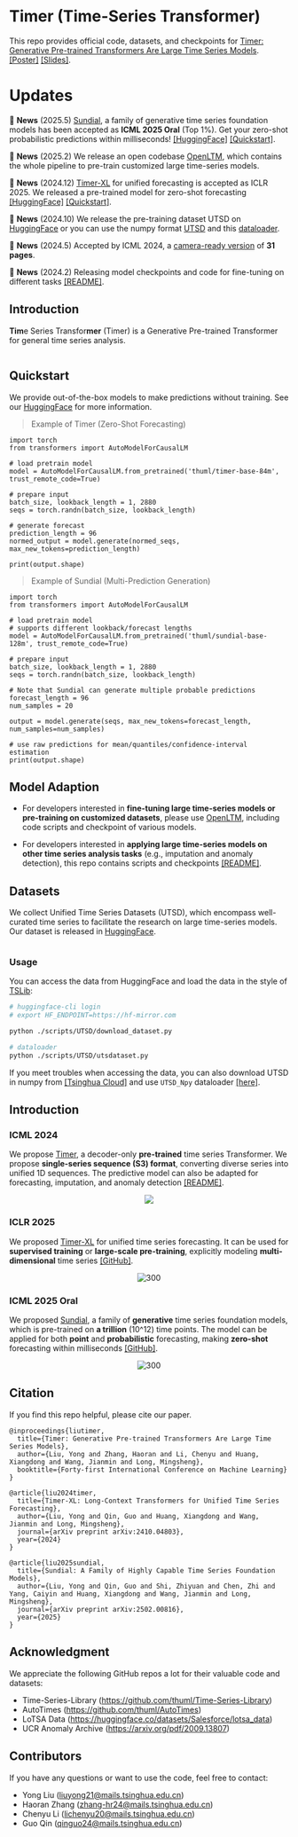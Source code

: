 # Timer (**Tim**e-Series Transform**er**)

This repo provides official code, datasets, and checkpoints for [Timer: Generative Pre-trained Transformers Are Large Time Series Models](https://arxiv.org/abs/2402.02368). [[Poster]](https://cloud.tsinghua.edu.cn/f/91da8a3d06984f209461/) [[Slides]](https://cloud.tsinghua.edu.cn/f/b766629dbc584a4e8563/).

# Updates

:triangular_flag_on_post: **News** (2025.5) [Sundial](https://arxiv.org/abs/2502.00816), a family of generative time series foundation models has been accepted as **ICML 2025 Oral** (Top 1%). Get your zero-shot probabilistic predictions within milliseconds! [[HuggingFace]](https://huggingface.co/thuml/sundial-base-128m) [[Quickstart]](./examples/quickstart_zero_shot.ipynb).

:triangular_flag_on_post: **News** (2025.2) We release an open codebase [OpenLTM](https://github.com/thuml/OpenLTM), which contains the whole pipeline to pre-train customized large time-series models.

:triangular_flag_on_post: **News** (2024.12) [Timer-XL](https://arxiv.org/abs/2410.04803) for unified forecasting is accepted as ICLR 2025. We released a pre-trained model for zero-shot forecasting [[HuggingFace]](https://huggingface.co/thuml/timer-base-84m) [[Quickstart]](https://github.com/thuml/Sundial/blob/main/examples/quickstart_zero_shot.ipynb).

:triangular_flag_on_post: **News** (2024.10) We release the pre-training dataset UTSD on [HuggingFace](https://huggingface.co/datasets/thuml/UTSD) or you can use the numpy format [UTSD](https://cloud.tsinghua.edu.cn/f/93868e3a9fb144fe9719/) and this [dataloader](https://github.com/thuml/OpenLTM/blob/main/data_provider/data_loader.py).

:triangular_flag_on_post: **News** (2024.5) Accepted by ICML 2024, a [camera-ready version](https://arxiv.org/abs/2402.02368) of **31 pages**.

:triangular_flag_on_post: **News** (2024.2) Releasing model checkpoints and code for fine-tuning on different tasks [[README]](./scripts/README.md).

## Introduction

**Tim**e Series Transfor**mer** (Timer) is a Generative Pre-trained Transformer for general time series analysis.
<p align="center">
<img src="./figures/abilities.png" alt="" align=center />
</p>


## Quickstart

We provide out-of-the-box models to make predictions without training. See our [HuggingFace](https://huggingface.co/collections/thuml/time-series-foundation-models-67c80ace73299239b651d954) for more information.

> Example of Timer (Zero-Shot Forecasting)

```
import torch
from transformers import AutoModelForCausalLM

# load pretrain model
model = AutoModelForCausalLM.from_pretrained('thuml/timer-base-84m', trust_remote_code=True)

# prepare input
batch_size, lookback_length = 1, 2880
seqs = torch.randn(batch_size, lookback_length)

# generate forecast
prediction_length = 96
normed_output = model.generate(normed_seqs, max_new_tokens=prediction_length)

print(output.shape)
```

> Example of Sundial (Multi-Prediction Generation)

```
import torch
from transformers import AutoModelForCausalLM

# load pretrain model
# supports different lookback/forecast lengths
model = AutoModelForCausalLM.from_pretrained('thuml/sundial-base-128m', trust_remote_code=True) 

# prepare input
batch_size, lookback_length = 1, 2880 
seqs = torch.randn(batch_size, lookback_length)

# Note that Sundial can generate multiple probable predictions
forecast_length = 96 
num_samples = 20

output = model.generate(seqs, max_new_tokens=forecast_length, num_samples=num_samples)

# use raw predictions for mean/quantiles/confidence-interval estimation
print(output.shape)
```

## Model Adaption

* For developers interested in **fine-tuning large time-series models or pre-training on customized datasets**, please use [OpenLTM](https://github.com/thuml/OpenLTM), including code scripts and checkpoint of various models.

* For developers interested in **applying large time-series models on other time series analysis tasks** (e.g., imputation and anomaly detection), this repo contains scripts and checkpoints [[README]](./scripts/README.md).

## Datasets

We collect Unified Time Series Datasets (UTSD), which encompass well-curated time series to facilitate the research on large time-series models. Our dataset is released in [HuggingFace](https://huggingface.co/datasets/thuml/UTSD).

<p align="center">
<img src="./figures/utsd.png" alt="" align=center />
</p>

###  Usage

You can access the data from HuggingFace and load the data in the style of [TSLib](https://github.com/thuml/Time-Series-Library):

```bash
# huggingface-cli login
# export HF_ENDPOINT=https://hf-mirror.com 

python ./scripts/UTSD/download_dataset.py

# dataloader
python ./scripts/UTSD/utsdataset.py
```

If you meet troubles when accessing the data, you can also download UTSD in numpy from [[Tsinghua Cloud]](https://cloud.tsinghua.edu.cn/f/93868e3a9fb144fe9719/) and use ```UTSD_Npy``` dataloader [[here]](https://github.com/thuml/OpenLTM/blob/main/data_provider/data_loader.py).


## Introduction

### ICML 2024
We propose [Timer](https://arxiv.org/abs/2402.02368), a decoder-only  **pre-trained** time series Transformer. We propose **single-series sequence (S3) format**, converting diverse series into unified 1D sequences. The predictive model can also be adapted for forecasting, imputation, and anomaly detection [[README]](./scripts/README.md).  

<p align="center">
<img src="./figures/timer.png" align=center />
</p>

### ICLR 2025
 We proposed [Timer-XL](https://arxiv.org/abs/2410.04803) for unified time series forecasting.  It can be used for **supervised training** or **large-scale pre-training**, explicitly modeling **multi-dimensional** time series [[GitHub]](https://github.com/thuml/Timer-XL).  

<p align="center">
<img src="./figures/timer-xl.png" alt="300" align=center />
</p>

### ICML 2025 Oral
We proposed [Sundial](https://arxiv.org/abs/2502.00816), a family of **generative** time series foundation models, which is pre-trained on **a trillion** (10^12) time points. The model can be applied for both **point** and **probabilistic** forecasting, making **zero-shot** forecasting within milliseconds [[GitHub]](https://github.com/thuml/Sundial).

<p align="center">
<img src="./figures/sundial.png" alt="300" align=center />
</p>

## Citation

If you find this repo helpful, please cite our paper. 

```
@inproceedings{liutimer,
  title={Timer: Generative Pre-trained Transformers Are Large Time Series Models},
  author={Liu, Yong and Zhang, Haoran and Li, Chenyu and Huang, Xiangdong and Wang, Jianmin and Long, Mingsheng},
  booktitle={Forty-first International Conference on Machine Learning}
}

@article{liu2024timer,
  title={Timer-XL: Long-Context Transformers for Unified Time Series Forecasting},
  author={Liu, Yong and Qin, Guo and Huang, Xiangdong and Wang, Jianmin and Long, Mingsheng},
  journal={arXiv preprint arXiv:2410.04803},
  year={2024}
}

@article{liu2025sundial,
  title={Sundial: A Family of Highly Capable Time Series Foundation Models},
  author={Liu, Yong and Qin, Guo and Shi, Zhiyuan and Chen, Zhi and Yang, Caiyin and Huang, Xiangdong and Wang, Jianmin and Long, Mingsheng},
  journal={arXiv preprint arXiv:2502.00816},
  year={2025}
}
```

## Acknowledgment
We appreciate the following GitHub repos a lot for their valuable code and datasets:

* Time-Series-Library (https://github.com/thuml/Time-Series-Library)
* AutoTimes (https://github.com/thuml/AutoTimes)
* LoTSA Data (https://huggingface.co/datasets/Salesforce/lotsa_data)
* UCR Anomaly Archive (https://arxiv.org/pdf/2009.13807)


## Contributors

If you have any questions or want to use the code, feel free to contact:
* Yong Liu (liuyong21@mails.tsinghua.edu.cn)
* Haoran Zhang (zhang-hr24@mails.tsinghua.edu.cn)
* Chenyu Li (lichenyu20@mails.tsinghua.edu.cn)
* Guo Qin (qinguo24@mails.tsinghua.edu.cn)
